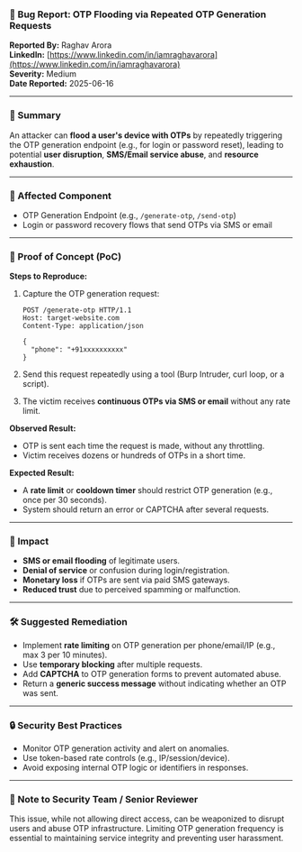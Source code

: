 ### 🐞 Bug Report: OTP Flooding via Repeated OTP Generation Requests

**Reported By:** Raghav Arora  
**LinkedIn:** [https://www.linkedin.com/in/iamraghavarora](https://www.linkedin.com/in/iamraghavarora)  
**Severity:** Medium  
**Date Reported:** 2025-06-16

---

### 📄 Summary

An attacker can **flood a user's device with OTPs** by repeatedly triggering the OTP generation endpoint (e.g., for login or password reset), leading to potential **user disruption**, **SMS/Email service abuse**, and **resource exhaustion**.

---

### 📌 Affected Component

- OTP Generation Endpoint (e.g., `/generate-otp`, `/send-otp`)
- Login or password recovery flows that send OTPs via SMS or email

---

### 🚨 Proof of Concept (PoC)

**Steps to Reproduce:**

1. Capture the OTP generation request:
   ```http
   POST /generate-otp HTTP/1.1
   Host: target-website.com
   Content-Type: application/json

   {
     "phone": "+91xxxxxxxxxx"
   }
   ```
2. Send this request repeatedly using a tool (Burp Intruder, curl loop, or a script).

3. The victim receives **continuous OTPs via SMS or email** without any rate limit.

**Observed Result:**

- OTP is sent each time the request is made, without any throttling.
- Victim receives dozens or hundreds of OTPs in a short time.

**Expected Result:**

- A **rate limit** or **cooldown timer** should restrict OTP generation (e.g., once per 30 seconds).
- System should return an error or CAPTCHA after several requests.

---

### 🎯 Impact

- **SMS or email flooding** of legitimate users.
- **Denial of service** or confusion during login/registration.
- **Monetary loss** if OTPs are sent via paid SMS gateways.
- **Reduced trust** due to perceived spamming or malfunction.

---

### 🛠️ Suggested Remediation

- Implement **rate limiting** on OTP generation per phone/email/IP (e.g., max 3 per 10 minutes).
- Use **temporary blocking** after multiple requests.
- Add **CAPTCHA** to OTP generation forms to prevent automated abuse.
- Return a **generic success message** without indicating whether an OTP was sent.

---

### 🔒 Security Best Practices

- Monitor OTP generation activity and alert on anomalies.
- Use token-based rate controls (e.g., IP/session/device).
- Avoid exposing internal OTP logic or identifiers in responses.

---

### 🙏 Note to Security Team / Senior Reviewer

This issue, while not allowing direct access, can be weaponized to disrupt users and abuse OTP infrastructure. Limiting OTP generation frequency is essential to maintaining service integrity and preventing user harassment.
